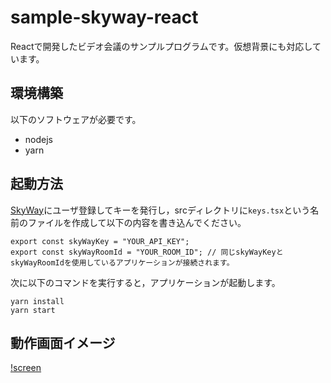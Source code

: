 # sample-skyway-react

Reactで開発したビデオ会議のサンプルプログラムです。仮想背景にも対応しています。

## 環境構築

以下のソフトウェアが必要です。

* nodejs
* yarn

## 起動方法

[SkyWay](https://console-webrtc-free.ecl.ntt.com/users/login)にユーザ登録してキーを発行し，srcディレクトリに`keys.tsx`という名前のファイルを作成して以下の内容を書き込んでください。
```
export const skyWayKey = "YOUR_API_KEY";
export const skyWayRoomId = "YOUR_ROOM_ID"; // 同じskyWayKeyとskyWayRoomIdを使用しているアプリケーションが接続されます。
```
次に以下のコマンドを実行すると，アプリケーションが起動します。
```
yarn install
yarn start
```

## 動作画面イメージ

[!screen](react-skyway-sample.png)

